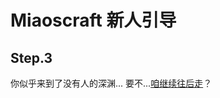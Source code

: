 # Miaoscraft 新人引导

## Step.3

你似乎来到了没有人的深渊...
要不...[咱继续往后走](help-5.md)？

<!--问卷作答进群请输入“/msc 3”
问卷邀请入群:
您有了自行选择队伍的权利。
队伍列表请在公告内查看。
PS：当心被拐！
选择队伍时您可能需要向该队队长联系。
选择完成后输入“/msc 5”进入下一步。-->
<!-- emm -->